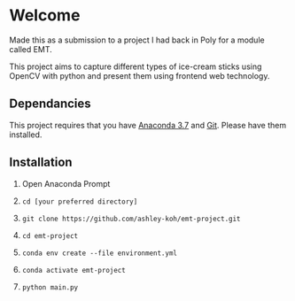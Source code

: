 # Welcome

Made this as a submission to a project I had back in Poly for a module called EMT.

This project aims to capture different types of ice-cream sticks using OpenCV with python and present them using frontend web technology.


## Dependancies

This project requires that you have [Anaconda 3.7](https://www.anaconda.com/distribution/#download-section) and [Git](https://git-scm.com/downloads). Please have them installed.

## Installation

1. Open Anaconda Prompt

2. `cd [your preferred directory]`

3. `git clone https://github.com/ashley-koh/emt-project.git`

4. `cd emt-project`

5. `conda env create --file environment.yml`

6. `conda activate emt-project`

7. `python main.py`
